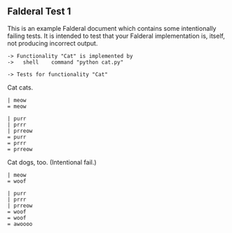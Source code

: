 Falderal Test 1
---------------

This is an example Falderal document which contains some
intentionally failing tests.  It is intended to test that
your Falderal implementation is, itself, not producing
incorrect output.

    -> Functionality "Cat" is implemented by
    ->   shell    command "python cat.py"

    -> Tests for functionality "Cat"

Cat cats.

    | meow
    = meow

    | purr
    | prrr
    | prreow
    = purr
    = prrr
    = prreow

Cat dogs, too. (Intentional fail.)

    | meow
    = woof

    | purr
    | prrr
    | prreow
    = woof
    = woof
    = awoooo
